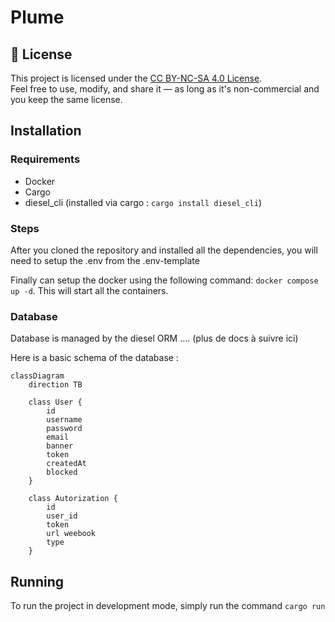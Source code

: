 # Plume

## 📄 License

This project is licensed under the [CC BY-NC-SA 4.0 License](https://creativecommons.org/licenses/by-nc-sa/4.0/).  
Feel free to use, modify, and share it — as long as it's non-commercial and you keep the same license.

## Installation

### Requirements
- Docker
- Cargo
- diesel_cli (installed via cargo : ``cargo install diesel_cli``)


### Steps
After you cloned the repository and installed all the dependencies, you will need to setup the .env from the .env-template

Finally can setup the docker using the following command: ``docker compose up -d``. This will start all the containers.

### Database
Database is managed by the diesel ORM .... (plus de docs à suivre ici)

Here is a basic schema of the database : 
```mermaid
classDiagram
    direction TB

    class User {
        id
        username
        password
        email
        banner
        token
        createdAt
        blocked
    }

    class Autorization {
        id
        user_id
        token
        url weebook
        type
    } 
```

## Running 
To run the project in development mode, simply run the command ``cargo run``
